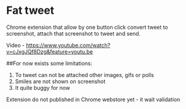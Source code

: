 # Fat tweet
Chrome extension that allow by one button click convert tweet to screenshot, attach that screenshot to tweet and send.

Video - https://www.youtube.com/watch?v=cJxgJQf8Dzg&feature=youtu.be 

##For now exists some limitations:

1. To tweet can not be attached other images, gifs or polls
2. Smiles are not shown on screenshot
3. It quite buggy for now

Extension do not published in Chrome webstore yet - it wait validation
